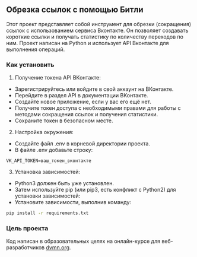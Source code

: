 ## Обрезка ссылок с помощью Битли
Этот проект представляет собой инструмент для обрезки (сокращения) ссылок с использованием сервиса Вконтакте. Он позволяет создавать короткие ссылки и получать статистику по количеству переходов по ним. Проект написан на Python и использует API Вконтакте для выполнения операций.
 
### Как установить
1. Получение токена API ВКонтакте:
 - Зарегистрируйтесь или войдите в свой аккаунт на ВКонтакте.
 - Перейдите в раздел API в документации ВКонтакте.
 - Создайте новое приложение, если у вас его ещё нет.
 - Получите токен доступа с необходимыми правами для работы с методами сокращения ссылок и получения статистики.
 - Сохраните токен в безопасном месте.
 
2. Настройка окружения:
 - Создайте файл .env в корневой директории проекта.
 - В файле .env добавьте строку:
 ```
VK_API_TOKEN=ваш_токен_вконтакте
```
 
3. Установка зависимостей:
 - Python3 должен быть уже установлен. 
 - Затем используйте pip (или pip3, есть конфликт с Python2) для установки зависимостей:
 - Установите зависимости, выполнив команду:
 ```bash
pip install -r requirements.txt
```

### Цель проекта
Код написан в образовательных целях на онлайн-курсе для веб-разработчиков [dvmn.org](https://dvmn.org/).
